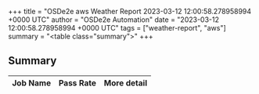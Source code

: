 +++
title = "OSDe2e aws Weather Report 2023-03-12 12:00:58.278958994 +0000 UTC"
author = "OSDe2e Automation"
date = "2023-03-12 12:00:58.278958994 +0000 UTC"
tags = ["weather-report", "aws"]
summary = "<table class=\"summary\"></table>"
+++
## Summary

| Job Name | Pass Rate | More detail |
|----------|-----------|-------------|




